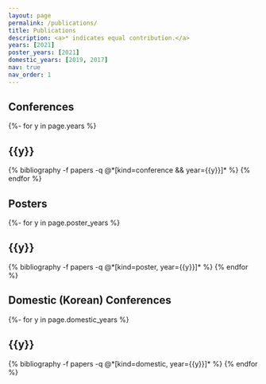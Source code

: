```yaml
---
layout: page
permalink: /publications/
title: Publications
description: <a>* indicates equal contribution.</a>
years: [2021]
poster_years: [2021]
domestic_years: [2019, 2017]
nav: true
nav_order: 1
---
```

<!-- _pages/publications.md -->

## Conferences

<div class="publications">

{%- for y in page.years %}
  <h2 class="year">{{y}}</h2>
  {% bibliography -f papers -q @*[kind=conference && year={{y}}]* %}
{% endfor %}

</div>

## Posters

<div class="publications">
{%- for y in page.poster_years %}
  <h2 class="year">{{y}}</h2>
  {% bibliography -f papers -q @*[kind=poster, year={{y}}]* %}
{% endfor %}

</div>

## Domestic (Korean) Conferences

<div class="publications">
{%- for y in page.domestic_years %}
  <h2 class="year">{{y}}</h2>
  {% bibliography -f papers -q @*[kind=domestic, year={{y}}]* %}
{% endfor %}

</div>